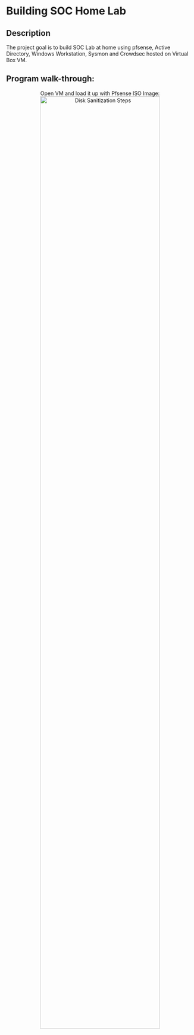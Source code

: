 <h1>Building SOC Home Lab</h1>


<h2>Description</h2>
The project goal is to build SOC Lab at home using pfsense, Active Directory, Windows Workstation, Sysmon and Crowdsec hosted on Virtual Box VM.
<br />


<h2>Program walk-through:</h2>

<p align="center">
Open VM and load it up with Pfsense ISO Image: <br/>
<img src="https://imgur.com/a/F16dBmS" height="80%" width="80%" alt="Disk Sanitization Steps"/>
<br />
<br />
